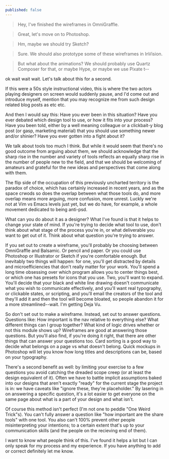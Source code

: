 ```yaml
---
published: false
---
```



> Hey, I've finished the wireframes in OmniGraffle.

> Great, let's move on to Photoshop.

> Hm, maybe we should try Sketch?

> Sure. We should also prototype some of these wireframes in InVision.

> But what about the animations? We should probably use Quartz Composer for that, or maybe Hype, or maybe we use Pixate t--

ok wait wait wait. Let's talk about this for a second.

If this were a 50s style instructional video, this is where the two actors playing designers on screen would suddenly pause, and I'd come out and introduce myself, mention that you may recognize me from such design related blog posts as etc etc. 

And then I would say this: Have you ever been in this situation? Have you ever debated which design tool to use, or how it fits into your process? Have you been told, either by a well meaning colleague or a clickbait-y blog post (or gasp, marketing material) that you should use something newer and/or shinier? Have you ever gotten into a fight about it?

We talk about tools too much I think. But while it would seem that there's no good outcome from arguing about them, we should acknowledge that the sharp rise in the number and variety of tools reflects an equally sharp rise in the number of people new to the field, and that we should be welcoming of amateurs and grateful for the new ideas and perspectives that come along with them.

The flip side of the occupation of this previously uncharted territory is the paradox of choice, which has certainly increased in recent years, and as the space crwods so does the overlap between what those tools do, and more overlap means more arguing, more confusion, more unrest. Luckly we're not at Vim vs Emacs levels just yet, but we do have, for example, a whole movement dedicated to being anti-psd.

What can you do about it as a designer? What I've found is that it helps to change your state of mind. If you're trying to decide what tool to use, don't think about what stage of the process you're in, or what deliverable you want to get out of it. Think about what question you're trying to answer.

If you set out to create a wireframe, you'll probably be choosing between OmniGraffle and Balsamic. Or pencil and paper. Or you could use Photoshop or Illustrator or Sketch if you're comfortable enough. But inevitably two things will happen: for one, you'll get distracted by details and microefficiencies that don't really matter for your work. You'll spend a long time obsessing over which program allows you to center things best, or which one has presets for icons that you use. Two, you'll want to expand. You'll decide that your black and white line drawing doesn't communicate what you wish to communicate effectively, and you'll want real typography, or clickable states, or scripting, and you'll email the creators of the tool and they'll add it and then the tool will become bloated, so people abandon it for a more streamlined--wait. I'm getting Deja Vu.

So don't set out to make a wireframe. Instead, set out to answer questions. Questions like: How important is the nav relative to everything else? What different things can I group together? What kind of logic drives whether or not this module shows up? Wireframes are good at answering those questions. But you'll also find, if you're doing it right, that there are other things that can answer your questions too. Card sorting is a good way to decide what belongs on a page vs what doesn't belong. Quick mockups in Photoshop will let you know how long titles and descriptions can be, based on your typography.

There's a second benefit as well: by limiting your exercise to a few questions you avoid catching the dreaded scope creep (or at least the design equivalent of it). Often we have to battle implicit assumptions baked into our designs that aren't exactly "ready" for the current stage the project is in: we have caveats like "ignore these, they're placeholder." By lasering in on answering a specific question, it's a lot easier to get everyone on the same page about what is a part of your design and what isn't.

Of course this method isn't perfect (I'm not one to peddle "One Weird Trick"s). You can't fully answer a question like "how important are the share tools" with one tool. You also can't 100% prevent other people misinterpreting your intentions; to a certain extent that's up to your communication skills (and the people on the recieving end of them). 

I want to know what people think of this. I've found it helps a lot but I can only speak for my process and my experience. If you have anything to add or correct definitely let me know.
